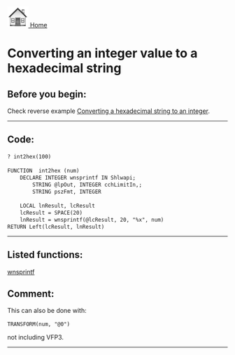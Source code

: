 [<img src="../images/home.png"> Home ](https://github.com/VFPX/Win32API)  

# Converting an integer value to a hexadecimal string

## Before you begin:
Check reverse example [Converting a hexadecimal string to an integer](sample_107.md).  
  
***  


## Code:
```foxpro  
? int2hex(100)

FUNCTION  int2hex (num)
	DECLARE INTEGER wnsprintf IN Shlwapi;
		STRING @lpOut, INTEGER cchLimitIn,;
		STRING pszFmt, INTEGER

	LOCAL lnResult, lcResult
	lcResult = SPACE(20)
	lnResult = wnsprintf(@lcResult, 20, "%x", num)
RETURN Left(lcResult, lnResult)  
```  
***  


## Listed functions:
[wnsprintf](../libraries/shlwapi/wnsprintf.md)  

## Comment:
This can also be done with:  
```foxpro
TRANSFORM(num, "@0")
```

not including VFP3.  
  
***  

